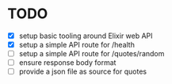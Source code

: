 # TODO

- [x] setup basic tooling around Elixir web API
- [x] setup a simple API route for /health
- [ ] setup a simple API route for /quotes/random
- [ ] ensure response body format
- [ ] provide a json file as source for quotes
